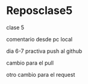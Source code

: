 # Reposclase5
clase 5 

comentario desde pc local

dia 6-7 practiva push al github


cambio para el pull 

otro cambio para el request